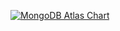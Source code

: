 [![MongoDB Atlas Chart](https://raw.githubusercontent.com/CantiesNFT/chart/main/chart.png)](https://charts.mongodb.com/charts-project-0-bgadz/embed/charts?id=9b211a9b-8b1b-4461-8cbe-aba4f9da034a&theme=light)
